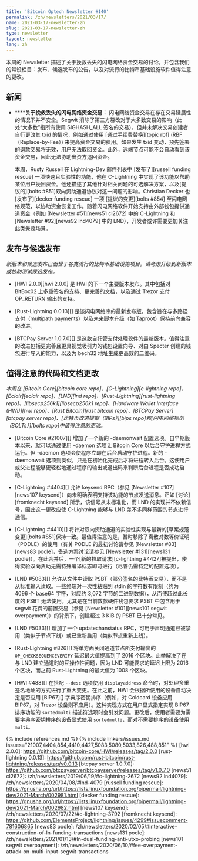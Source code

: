 ```yaml
---
title: 'Bitcoin Optech Newsletter #140'
permalink: /zh/newsletters/2021/03/17/
name: 2021-03-17-newsletter-zh
slug: 2021-03-17-newsletter-zh
type: newsletter
layout: newsletter
lang: zh
---
```

本周的 Newsletter 描述了关于挽救丢失的闪电网络资金交易的讨论，并包含我们的常设栏目：发布、候选发布的公告，以及对流行的比特币基础设施软件值得注意的更改。

## 新闻

- **<!--rescuing-lost-ln-funding-transactions-->****关于挽救丢失的闪电网络资金交易：**
  闪电网络资金交易在存在交易延展性的情况下并不安全。Segwit 消除了第三方篡改对于大多数交易的影响（此处“大多数”指所有使用 SIGHASH_ALL 签名的交易），<!-- by "most", I mean everything signed SIGHASH_ALL -->但并未解决交易创建者自行更改其 txid 的情况，例如通过使用 [通过手续费替换][topic rbf] (RBF（Replace-by-Fee）) 来提高资金交易的费用。如果发生 txid 变动，预先签署的退款交易将无效，用户无法取回资金。此外，远端节点可能不会自动看到该资金交易，因此无法协助出资方追回资金。

  本周，Rusty Russell 在 Lightning-Dev 邮件列表中 [发布了][russell funding rescue] 一项快速且实验性的功能，他在 C-Lightning 中实现了该功能以帮助某位用户挽回资金。他还描述了其他针对相关问题的可选解决方案，以及[提议的][bolts #851]双向资助通道协议对这一问题的影响。Christian Decker 也 [发布了][decker funding rescue] 一项 [提议的变更][bolts #854] 至闪电网络规范，以协助资金恢复工作。随着闪电网络软件开始支持由外部钱包提供通道资金（例如 [Newsletter #51][news51 cl2672] 中的 C-Lightning 和 [Newsletter #92][news92 lnd4079] 中的 LND），开发者或许需要更加关注此类失败场景。

## 发布与候选发布

*新版本和候选发布已面世于各类流行的比特币基础设施项目。请考虑升级到新版本或协助测试候选发布。*

- [HWI 2.0.0][hwi 2.0.0] 是 HWI 的下一个主要版本发布。其中包括对 BitBox02 上多重签名的支持、更完善的文档，以及通过 Trezor 支付 OP_RETURN 输出的支持。

- [Rust-Lightning 0.0.13][] 是该闪电网络库的最新发布版，包含旨在与多路径支付（multipath payments）以及未来脚本升级（如 Taproot）保持前向兼容的改进。

- [BTCPay Server 1.0.7.0][] 是这款自托管支付处理软件的最新版本。值得注意的改进包括更完善且更具视觉吸引力的钱包设置向导、对由 Specter 创建的钱包进行导入的能力，以及为 bech32 地址生成更高效的二维码。

## 值得注意的代码和文档更改

*本周在 [Bitcoin Core][bitcoin core repo]、[C-Lightning][c-lightning repo]、[Eclair][eclair repo]、[LND][lnd repo]、[Rust-Lightning][rust-lightning repo]、[libsecp256k1][libsecp256k1 repo]、[Hardware Wallet Interface (HWI)][hwi repo]、[Rust Bitcoin][rust bitcoin repo]、[BTCPay Server][btcpay server repo]、[比特币改进提案（BIPs）][bips repo]和[闪电网络规范（BOLTs）][bolts repo]中值得注意的更改。*

- [Bitcoin Core #21007][] 增加了一个新的 -daemonwait 配置选项。自早期版本以来，就可以通过使用 -daemon 选项让 Bitcoin Core 以后台守护进程方式运行。但 -daemon 选项会使程序立即在后台启动守护进程。新的 -daemonwait 选项则类似，只是在初始化完成后才将进程转入后台。这使用户或父进程能够更轻松地通过程序的输出或退出码来判断后台进程是否成功启动。

- [C-Lightning #4404][] 允许 keysend RPC（参见 [Newsletter #107][news107 keysend]）向未明确表明支持该功能的节点发送消息。正如 [讨论][fromknecht keysend] 所示，该信号从未标准化，而 LND 的实现并不依赖信号，因此这一更改应使 C-Lightning 能够与 LND 差不多同样范围的节点进行通信。

- [C-Lightning #4410][] 将针对双向资助通道的实验性实现与最新的[草案规范变更][bolts #851]保持一致。最值得注意的是，暂时移除了离散对数等价证明（PODLE）的使用（有关 PODLE 的最初讨论请参见 [Newsletter #83][news83 podle]，备选方案讨论请参见 [Newsletter #131][news131 podle]）。在此合并后，一个[新的拉取请求][c-lightning #4427]被提出，使得实验双向资助无需特殊编译标志即可进行（尽管仍需特定的配置选项）。

- [LND #5083][] 允许从文件中读取 PSBT（部分签名的比特币交易），而不是从标准输入读取。一些终端对一次性粘贴到 stdin 的字符数有限制（约为 4096 个 base64 字符，对应约 3,072 字节的二进制数据），从而使超过此长度的 PSBT 无法使用。尤其是在当前数款硬件钱包要求 PSBT 中包含用于 segwit 花费的前置交易（参见 [Newsletter #101][news101 segwit overpayment]）的背景下，创建超过 3 KiB 的 PSBT 已十分常见。

- [LND #5033][] 增加了一个 updatechanstatus RPC，可用于声明通道已被禁用（类似于节点下线）或已重新启用（类似节点重新上线）。

- [Rust-Lightning #826][] 将单方面关闭通道节点所支付输出的 `OP_CHECKSEQUENCEVERIFY` 延迟最大值提高到了 2016 个区块。此举解决了在与 LND 建立通道时的互操作性问题，因为 LND 可能要求的延迟上限为 2016 个区块，而之前 Rust-Lightning 的最大值为 1008 个区块。

- [HWI #488][] 在搭配 `--desc` 选项使用 `displayaddress` 命令时，对处理多重签名地址的方式进行了重大变更。在此之前，HWI 会根据所使用的设备自动决定是否应用 [BIP67][] 字典序密钥排序（例如，对 Coldcard 设备应用 BIP67，对 Trezor 设备则不应用）。这种实现方式在用户显式指定实现 BIP67 排序功能的 `sortedmulti` 描述符选项时会引发问题。更改后，使用者需要为需要字典序密钥排序的设备显式使用 `sortedmulti`，而对不需要排序的设备使用 `multi`。

{% include references.md %}
{% include linkers/issues.md issues="21007,4404,854,4410,4427,5083,5080,5033,826,488,851" %}
[hwi 2.0.0]: https://github.com/bitcoin-core/HWI/releases/tag/2.0.0
[rust-lightning 0.0.13]: https://github.com/rust-bitcoin/rust-lightning/releases/tag/v0.0.13
[btcpay server 1.0.7.0]: https://github.com/btcpayserver/btcpayserver/releases/tag/v1.0.7.0
[news51 cl2672]: /zh/newsletters/2019/06/19/#c-lightning-2672
[news92 lnd4079]: /zh/newsletters/2020/04/08/#lnd-4079
[russell funding rescue]: https://gnusha.org/url/https://lists.linuxfoundation.org/pipermail/lightning-dev/2021-March/002981.html
[decker funding rescue]: https://gnusha.org/url/https://lists.linuxfoundation.org/pipermail/lightning-dev/2021-March/002982.html
[news107 keysend]: /zh/newsletters/2020/07/22/#c-lightning-3792
[fromknecht keysend]: https://github.com/ElementsProject/lightning/issues/4299#issuecomment-781606865
[news83 podle]: /zh/newsletters/2020/02/05/#interactive-construction-of-ln-funding-transactions
[news131 podle]: /zh/newsletters/2021/01/13/#ln-dual-funding-anti-utxo-probing
[news101 segwit overpayment]: /zh/newsletters/2020/06/10/#fee-overpayment-attack-on-multi-input-segwit-transactions
